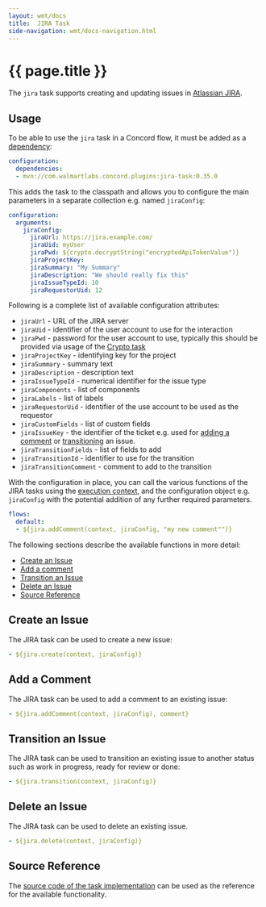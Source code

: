 ```yaml
---
layout: wmt/docs
title:  JIRA Task
side-navigation: wmt/docs-navigation.html
---
```


# {{ page.title }}

The `jira` task supports creating and updating issues in
[Atlassian JIRA](https://www.atlassian.com/software/jira).

## Usage

To be able to use the `jira` task in a Concord flow, it must be added as a
[dependency](../getting-started/concord-dsl.html#dependencies):

```yaml
configuration:
  dependencies:
  - mvn://com.walmartlabs.concord.plugins:jira-task:0.35.0
```

This adds the task to the classpath and allows you to configure the main
parameters in a separate collection e.g. named `jiraConfig`:

```yaml
configuration:
  arguments:
    jiraConfig:
      jiraUrl: https://jira.example.com/
      jiraUid: myUser
      jiraPwd: ${crypto.decryptString("encryptedApiTokenValue")}
      jiraProjectKey: 
      jiraSummary: "My Summary"
      jiraDescription: "We should really fix this"
      jiraIssueTypeId: 10
      jiraRequestorUid: 12
```

Following is a complete list of available configuration attributes:

- `jiraUrl` -  URL of the JIRA server
- `jiraUid` -  identifier of the user account to use for the interaction
- `jiraPwd` -  password for the user account to use, typically this should be
provided via usage of the [Crypto task](./crypto.html)
- `jiraProjectKey` - identifying key for the project
- `jiraSummary` - summary text
- `jiraDescription` - description text
- `jiraIssueTypeId` -  numerical identifier for the issue type
- `jiraComponents` - list of components 
- `jiraLabels` - list of labels
- `jiraRequestorUid` - identifier of the use account to be used as the requestor
- `jiraCustomFields` - list of custom fields
- `jiraIssueKey` - the identifier of the ticket e.g. used for
[adding a comment](#add-comment) or [transitioning](#transition) an issue.
- `jiraTransitionFields` - list of fields to add
- `jiraTransitionId` - identifier to use for the transition
- `jiraTransitionComment` - comment to add to the transition


With the configuration in place, you can call the various functions of the
JIRA tasks using the
[execution context](../getting-started/processes.html#provided-variables), 
and the configuration object e.g. `jiraConfig` with the potential addition of any
further required parameters.

```yaml
flows:
  default:
  - ${jira.addComment(context, jiraConfig, "my new comment"")}
```

The following sections describe the available functions in more detail:

- [Create an Issue](#create)
- [Add a comment](#add-comment)
- [Transition an Issue](#transition)
- [Delete an Issue](#delete)
- [Source Reference](#source)

<a name="create"/>

## Create an Issue

The JIRA task can be used to create a new issue: 

```yaml
- ${jira.create(context, jiraConfig)}
```

<a name="add-comment"/>

## Add a Comment

The JIRA task can be used to add a comment to an existing issue:

```yaml
- ${jira.addComment(context, jiraConfig), comment}
```

<a name="transition"/>

## Transition an Issue

The JIRA task can be used to transition an existing issue to another status such
as work in progress, ready for review or done:

```yaml
- ${jira.transition(context, jiraConfig)}
```


<a name="delete"/>

## Delete an Issue

The JIRA task can be used to delete an existing issue.

```yaml
- ${jira.delete(context, jiraConfig)}
```

<a name="source"/>

## Source Reference

The [source code of the task implementation](${concord_plugins_source}tree/master/tasks/jira)
can be used as the reference for the available functionality.
